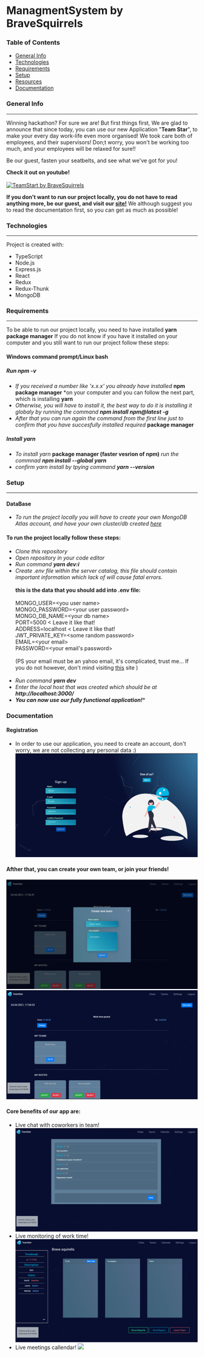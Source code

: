 # ManagmentSystem by BraveSquirrels



### Table of Contents
* [General Info](#generalinfo)
* [Technologies](#technologies)
* [Requirements](#requirements)
* [Setup](#setup)
* [Resources](#resources)
* [Documentation](#documentation)


### General Info
-----------------
Winning hackathon? For sure we are! But first things first, We are glad to announce that since today, you can use our new Application "**Team Star**",
to make your every day work-life even more organised! We took care both of employees, and their supervisors! Don;t worry, you won't be working too much, and your employees will be relaxed for sure!!

Be our guest, fasten your seatbelts, and see what we've got for you!

**Check it out on youtube!**<br></br>
[![TeamStart by BraveSquirrels](http://img.youtube.com/vi/sxfl5vBYFOk/0.jpg)](http://www.youtube.com/watch?v=sxfl5vBYFOk)

**If you don't want to run our project locally, you do not have to read anything more, be our guest, and visit our <a href="https://teamstar2021.herokuapp.com/">site!</a>**
We although suggest you to read the documentation first, so you can get as much as possible!

### Technologies
-----------------
Project is created with:
* TypeScript
* Node.js
* Express.js
* React
* Redux
* Redux-Thunk
* MongoDB

### Requirements
-----------------
To be able to run our project locally, you need to have installed **yarn package manager**
If you do not know if you have it installed on your computer and you still want to run our project follow these steps:

#### Windows command prompt/Linux bash

##### Run *npm -v*
* *If you received a number like 'x.x.x' you already have installed* **npm package manager** *on your computer and you can follow the next part, which is installing **yarn**
* *Otherwise, you will have to install it, the best way to do it is installing it globaly by running the command **npm install npm@latest -g***
* *After that you can run again the command from the first line just to confirm that you have succesfully installed required* **package manager**
##### Install yarn
* *To install yarn* **package manager (faster vesrion of npm)** *run the commnad **npm install --global yarn***
* *confirm yarn install by tpying command **yarn --version***

### Setup
-----------------
#### DataBase
* *To run the project locally you will have to create your own MongoDB Atlas account, and have your own cluster/db created* <a href="https://www.mongodb.com/cloud/atlas/register">*here*</a>
#### To run the project locally follow these steps:
* *Clone this repository*
* *Open repository in your code editor*
* *Run command **yarn dev:i***
* *Create .env file within the server catalog, this file should contain important information which lack of will cause fatal errors.*</br></br>
**this is the data that you should add into .env file:**</br></br>
MONGO_USER=\<you user name></br>
MONGO_PASSWORD=\<your user password></br>
MONGO_DB_NAME=\<your db name></br>
PORT=5000 < Leave it like that!</br>
ADDRESS=localhost < Leave it like that!</br>
JWT_PRIVATE_KEY=\<some random password></br>
EMAIL=\<your email></br>
PASSWORD=\<your email's password></br></br>
(PS your email must be an yahoo email, it's complicated, trust me... If you do not however, don't mind visiting <a href="https://nodemailer.com/about/">this</a> site )</br></br>
* *Run command **yarn dev***
* *Enter the local host that was created which should be at **http://localhost:3000/***
* **_You can now use our fully functional application!_***

### Documentation
#### Registration
* In order to use our application, you need to create an account, don't worry, we are not collecting any personal data :)
![](githubImg/register.png)
#### Afther that, you can create your own team, or join your friends!
![](githubImg/createTeam.png)
![](githubImg/mainTeams.png)
#### Core benefits of our app are:
* Live chat with coworkers in team!
![](githubImg/chat.png)
* Live monitoring of work time!
![](githubImg/users.png)
* Live meetings callendar!
![](githubImg/calendarScreen.png)
